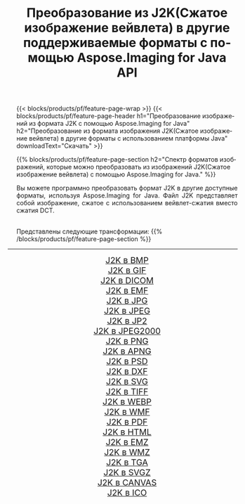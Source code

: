 ﻿---
title: Преобразование из J2K(Сжатое изображение вейвлета) в другие поддерживаемые форматы с помощью Aspose.Imaging for Java API 
weight: 3920
url: /ru/java/conversion/from/j2k 
lang: ru
langdirlevel: 2
locales: zh-hans,ja,it,ru,de,es,fr,nl,id,lt,pl,pt,vi,tr,ko,zh-hant,ar,hi,th,sv,cs,uk,he
description: Aspose.Imaging может легко конвертировать из J2K(Сжатое изображение вейвлета) в другие форматы с помощью платформы Java.
---

{{< blocks/products/pf/feature-page-wrap >}}
{{< blocks/products/pf/feature-page-header h1="Преобразование изображений из формата J2K с помощью Aspose.Imaging for Java" h2="Преобразование из формата изображения J2K(Сжатое изображение вейвлета) в другие форматы с использованием платформы Java" downloadText="Скачать" >}}


{{% blocks/products/pf/feature-page-section  h2="Спектр форматов изображений, которые можно преобразовать из изображений J2K(Сжатое изображение вейвлета) с помощью Aspose.Imaging for Java." %}}
<p align=justify>Вы можете программно преобразовать формат J2K в другие доступные форматы, используя
Aspose.Imaging for Java. Файл J2K представляет собой изображение, сжатое с использованием вейвлет-сжатия вместо сжатия DCT.</p>
<br/>
Представлены следующие трансформации:
{{% /blocks/products/pf/feature-page-section %}}
<div class="container-fluid productfamilypage bg-gray">
    <div class="convertypes bg-gray agp-content section">
        <div class="container">
		<hr style="margin-left:-20px;"/>
		<div class="row other-converters" style="gap: 10px;font-size: 19px;text-align:center;">
		    <div class='col-md-2 other-converter remove-lp remove-rp'><a href="/imaging/ru/java/conversion/j2k-to-bmp" style="padding:15px;">J2K в BMP</a></div><div class='col-md-2 other-converter remove-lp remove-rp'><a href="/imaging/ru/java/conversion/j2k-to-gif" style="padding:15px;">J2K в GIF</a></div><div class='col-md-2 other-converter remove-lp remove-rp'><a href="/imaging/ru/java/conversion/j2k-to-dicom" style="padding:15px;">J2K в DICOM</a></div><div class='col-md-2 other-converter remove-lp remove-rp'><a href="/imaging/ru/java/conversion/j2k-to-emf" style="padding:15px;">J2K в EMF</a></div><div class='col-md-2 other-converter remove-lp remove-rp'><a href="/imaging/ru/java/conversion/j2k-to-jpg" style="padding:15px;">J2K в JPG</a></div><div class='col-md-2 other-converter remove-lp remove-rp'><a href="/imaging/ru/java/conversion/j2k-to-jpeg" style="padding:15px;">J2K в JPEG</a></div><div class='col-md-2 other-converter remove-lp remove-rp'><a href="/imaging/ru/java/conversion/j2k-to-jp2" style="padding:15px;">J2K в JP2</a></div><div class='col-md-2 other-converter remove-lp remove-rp'><a href="/imaging/ru/java/conversion/j2k-to-jpeg2000" style="padding:15px;">J2K в JPEG2000</a></div><div class='col-md-2 other-converter remove-lp remove-rp'><a href="/imaging/ru/java/conversion/j2k-to-png" style="padding:15px;">J2K в PNG</a></div><div class='col-md-2 other-converter remove-lp remove-rp'><a href="/imaging/ru/java/conversion/j2k-to-apng" style="padding:15px;">J2K в APNG</a></div><div class='col-md-2 other-converter remove-lp remove-rp'><a href="/imaging/ru/java/conversion/j2k-to-psd" style="padding:15px;">J2K в PSD</a></div><div class='col-md-2 other-converter remove-lp remove-rp'><a href="/imaging/ru/java/conversion/j2k-to-dxf" style="padding:15px;">J2K в DXF</a></div><div class='col-md-2 other-converter remove-lp remove-rp'><a href="/imaging/ru/java/conversion/j2k-to-svg" style="padding:15px;">J2K в SVG</a></div><div class='col-md-2 other-converter remove-lp remove-rp'><a href="/imaging/ru/java/conversion/j2k-to-tiff" style="padding:15px;">J2K в TIFF</a></div><div class='col-md-2 other-converter remove-lp remove-rp'><a href="/imaging/ru/java/conversion/j2k-to-webp" style="padding:15px;">J2K в WEBP</a></div><div class='col-md-2 other-converter remove-lp remove-rp'><a href="/imaging/ru/java/conversion/j2k-to-wmf" style="padding:15px;">J2K в WMF</a></div><div class='col-md-2 other-converter remove-lp remove-rp'><a href="/imaging/ru/java/conversion/j2k-to-pdf" style="padding:15px;">J2K в PDF</a></div><div class='col-md-2 other-converter remove-lp remove-rp'><a href="/imaging/ru/java/conversion/j2k-to-html" style="padding:15px;">J2K в HTML</a></div><div class='col-md-2 other-converter remove-lp remove-rp'><a href="/imaging/ru/java/conversion/j2k-to-emz" style="padding:15px;">J2K в EMZ</a></div><div class='col-md-2 other-converter remove-lp remove-rp'><a href="/imaging/ru/java/conversion/j2k-to-wmz" style="padding:15px;">J2K в WMZ</a></div><div class='col-md-2 other-converter remove-lp remove-rp'><a href="/imaging/ru/java/conversion/j2k-to-tga" style="padding:15px;">J2K в TGA</a></div><div class='col-md-2 other-converter remove-lp remove-rp'><a href="/imaging/ru/java/conversion/j2k-to-svgz" style="padding:15px;">J2K в SVGZ</a></div><div class='col-md-2 other-converter remove-lp remove-rp'><a href="/imaging/ru/java/conversion/j2k-to-canvas" style="padding:15px;">J2K в CANVAS</a></div><div class='col-md-2 other-converter remove-lp remove-rp'><a href="/imaging/ru/java/conversion/j2k-to-ico" style="padding:15px;">J2K в ICO</a></div>
                </div>
        </div>
    </div>
</div>
<br/>

